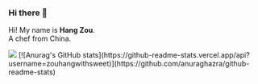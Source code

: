 ### Hi there 👋

Hi! My name is **Hang Zou**.  
A chef from China.  

<img src="https://github-readme-stats.vercel.app/api?username=zouhangwithsweet" />
[![Anurag's GitHub stats](https://github-readme-stats.vercel.app/api?username=zouhangwithsweet)](https://github.com/anuraghazra/github-readme-stats)
